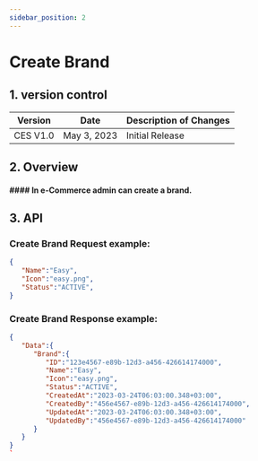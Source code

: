 ```yaml
---
sidebar_position: 2
---
```


# Create Brand

## 1. version control

| Version  | Date        | Description of Changes |
| -------- | ----------- | ---------------------- |
| CES V1.0 | May 3, 2023 | Initial Release        |

## 2. Overview

#### #### In e-Commerce admin can create a brand.


## 3. API

### Create Brand Request example:

```json
{
   "Name":"Easy",
   "Icon":"easy.png",
   "Status":"ACTIVE",
}
```

### Create Brand Response example:

```json
{
   "Data":{
      "Brand":{
         "ID":"123e4567-e89b-12d3-a456-426614174000",
         "Name":"Easy",
         "Icon":"easy.png",
         "Status":"ACTIVE",
         "CreatedAt":"2023-03-24T06:03:00.348+03:00",
         "CreatedBy":"456e4567-e89b-12d3-a456-426614174000",
         "UpdatedAt":"2023-03-24T06:03:00.348+03:00",
         "UpdatedBy":"456e4567-e89b-12d3-a456-426614174000"
      }
   }
}
`